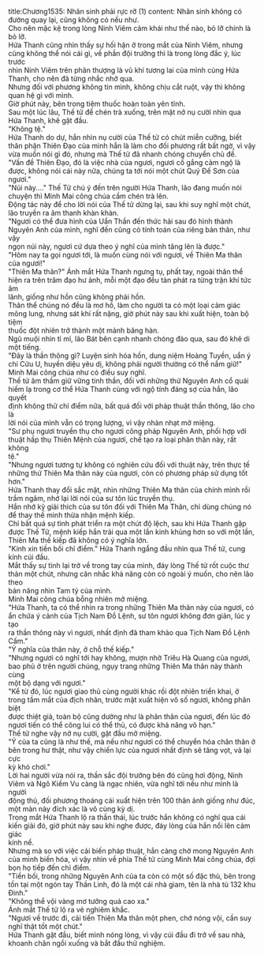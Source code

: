 title:Chương1535: Nhân sinh phải rực rỡ (1)
content:
Nhân sinh không có đường quay lại, cũng không có nếu như.<br>Cho nên mặc kệ trong lòng Ninh Viêm cảm khái như thế nào, bỏ lỡ chính là<br>bỏ lỡ.<br>Hứa Thanh cũng nhìn thấy sự hối hận ở trong mắt của Ninh Viêm, nhưng<br>cũng không thể nói cái gì, về phần đội trưởng thì là trong lòng đắc ý, lúc trước<br>nhìn Ninh Viêm trên phân thượng là vũ khí tương lai của mình cùng Hứa<br>Thanh, cho nên đã từng nhắc nhở qua.<br>Nhưng đối với phương không tin mình, không chịu cắt ruột, vậy thì không<br>quan hệ gì với mình.<br>Giờ phút này, bên trong tiệm thuốc hoàn toàn yên tĩnh.<br>Sau một lúc lâu, Thế tử để chén trà xuống, trên mặt nở nụ cười nhìn qua<br>Hứa Thanh, khẽ gật đầu.<br>"Không tệ."<br>Hứa Thanh do dự, hắn nhìn nụ cười của Thế tử có chút miễn cưỡng, biết<br>thân phận Thiên Đạo của mình hẳn là làm cho đối phương rất bất ngờ, vì vậy<br>vừa muốn nói gì đó, nhưng mà Thế tử đã nhanh chóng chuyển chủ đề.<br>"Vấn đề Thiên Đạo, đó là việc nhà của ngươi, ngươi cố gắng cảm ngộ là<br>được, không nói cái này nữa, chúng ta tới nói một chút Quỷ Đế Sơn của ngươi."<br>"Núi này...." Thế Tử chú ý đến trên người Hứa Thanh, lão đang muốn nói<br>chuyện thì Minh Mai công chúa cầm chén trà lên.<br>Động tác này để cho lời nói của Thế tử dừng lại, sau khi suy nghĩ một chút,<br>lão truyền ra âm thanh khàn khàn.<br>"Ngươi có thể đưa hình của Uẩn Thần đến thức hải sau đó hình thành<br>Nguyên Anh của mình, nghĩ đến cũng có tính toán của riêng bản thân, như vậy<br>ngọn núi này, ngươi cứ dựa theo ý nghĩ của mình tăng lên là được."<br>"Hôm nay ta gọi ngươi tới, là muốn cùng nói với ngươi, về Thiên Ma thân<br>của ngươi!"<br>"Thiên Ma thân?" Ánh mắt Hứa Thanh ngưng tụ, phất tay, ngoài thân thể<br>hiện ra trên trăm đạo hư ảnh, mỗi một đạo đều tản phát ra từng trận khí tức âm<br>lãnh, giống như hồn cũng không phải hồn.<br>Thân thể chúng nó đều là mơ hồ, làm cho người ta có một loại cảm giác<br>mông lung, nhưng sát khí rất nặng, giờ phút này sau khi xuất hiện, toàn bộ tiệm<br>thuốc đột nhiên trở thành một mảnh băng hàn.<br>Ngũ muội nhìn tỉ mỉ, lão Bát bên cạnh nhanh chóng đảo qua, sau đó khẽ di<br>một tiếng.<br>"Đây là thần thông gì? Luyện sinh hóa hồn, dung niệm Hoàng Tuyền, uẩn ý<br>chí Cửu U, huyền diệu yêu dị, không phải người thường có thể nắm giữ!"<br>Minh Mai công chúa như có điều suy nghĩ.<br>Thế tử âm thầm giữ vững tinh thần, đối với những thứ Nguyên Anh cổ quái<br>hiếm lạ trong cơ thể Hứa Thanh cùng với ngộ tính đáng sợ của hắn, lão quyết<br>định không thử chỉ điểm nữa, bất quá đối với pháp thuật thần thông, lão cho là<br>lời nói của mình vẫn có trọng lượng, vì vậy nhàn nhạt mở miệng.<br>"Sư phụ ngươi truyền thụ cho ngươi công pháp Nguyên Anh, phối hợp với<br>thuật hấp thụ Thiên Mệnh của ngươi, chế tạo ra loại phân thân này, rất không<br>tệ."<br>"Nhưng ngươi tương tự không có nghiên cứu đối với thuật này, trên thực tế<br>những thứ Thiên Ma thân này của ngươi, còn có phương pháp sử dụng tốt hơn."<br>Hứa Thanh thay đổi sắc mặt, nhìn những Thiên Ma thân của chính mình rồi<br>trầm ngâm, nhớ lại lời nói của sư tôn lúc truyền thụ.<br>Hắn nhớ kỹ giải thích của sư tôn đối với Thiên Ma Thân, chỉ dùng chúng nó<br>để thay thế mình thừa nhận mệnh kiếp.<br>Chỉ bất quá sự tình phát triển ra một chút độ lệch, sau khi Hứa Thanh gặp<br>được Thế Tử, mệnh kiếp hắn trải qua một lần kinh khủng hơn so với một lần,<br>Thiên Ma thế kiếp đã không có ý nghĩa lớn.<br>"Kính xin tiền bối chỉ điểm." Hứa Thanh ngẩng đầu nhìn qua Thế tử, cung<br>kính cúi đầu.<br>Mắt thấy sự tình lại trở về trong tay của mình, đáy lòng Thế tử rốt cuộc thư<br>thản một chút, nhưng cân nhắc khả năng còn có ngoài ý muốn, cho nên lão theo<br>bản năng nhìn Tam tỷ của mình.<br>Minh Mai công chúa bỗng nhiên mở miệng.<br>"Hứa Thanh, ta có thể nhìn ra trong những Thiên Ma thân này của ngươi, có<br>ẩn chứa ý cảnh của Tịch Nam Đồ Lệnh, sư tôn ngươi không đơn giản, lúc y tạo<br>ra thần thông này vì ngươi, nhất định đã tham khảo qua Tịch Nam Đồ Lệnh<br>Cấm."<br>"Ý nghĩa của thân này, ở chỗ thế kiếp."<br>"Nhưng ngươi có nghĩ tới hay không, mượn nhờ Triêu Hà Quang của ngươi,<br>bao phủ ở trên người chúng, ngụy trang những Thiên Ma thân này thành cùng<br>một bộ dạng với ngươi."<br>"Kể từ đó, lúc ngươi giao thủ cùng người khác rồi đột nhiên triển khai, ở<br>trong tầm mắt của địch nhân, trước mặt xuất hiện vô số ngươi, không phân biệt<br>được thiệt giả, toàn bộ cũng dường như là phân thân của ngươi, đến lúc đó<br>ngươi tiến có thể công lui có thể thủ, có được khả năng vô hạn."<br>Thế tử nghe vậy nở nụ cười, gật đầu mở miệng.<br>"Ý của ta cũng là như thế, mà nếu như ngươi có thể chuyển hóa chân thân ở<br>bên trong hư thật, như vậy chiến lực của ngươi nhất định sẽ tăng vọt, vả lại cực<br>kỳ khó chơi."<br>Lời hai người vừa nói ra, thần sắc đội trưởng bên đó cũng hơi động, Ninh<br>Viêm và Ngô Kiếm Vu càng là ngạc nhiên, vừa nghĩ tới nếu như mình là người<br>động thủ, đối phương thoáng cái xuất hiện trên 100 thân ảnh giống như đúc,<br>một màn này đích xác là vô cùng kỳ dị.<br>Trong mắt Hứa Thanh lộ ra thần thái, lúc trước hắn không có nghĩ qua cái<br>kiến giải đó, giờ phút này sau khi nghe được, đáy lòng của hắn nổi lên cảm giác<br>kính nể.<br>Nhưng mà so với việc cải biến pháp thuật, hắn càng chờ mong Nguyên Anh<br>của mình biến hóa, vì vậy nhìn về phía Thế tử cùng Minh Mai công chúa, đợi<br>bọn họ tiếp đến chỉ điểm.<br>"Tiền bối, trong những Nguyên Anh của ta còn có một số đặc thù, bên trong<br>tồn tại một ngón tay Thần Linh, đó là một cái nhà giam, tên là nhà tù 132 khu<br>Đinh."<br>"Không thể vội vàng mơ tưởng quá cao xa."<br>Ánh mắt Thế tử lộ ra vẻ nghiêm khắc.<br>"Ngươi về trước đi, cải tiến Thiên Ma thân một phen, chớ nóng vội, cần suy<br>nghĩ thật tốt một chút."<br>Hứa Thanh gật đầu, biết mình nóng lòng, vì vậy cúi đầu đi trở về sau nhà,<br>khoanh chân ngồi xuống và bắt đầu thử nghiệm.
